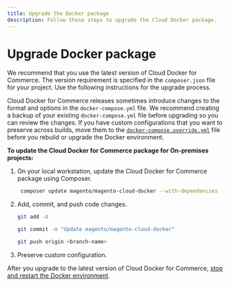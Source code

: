 ```yaml
---
title: Upgrade the Docker package
description: Follow these steps to upgrade the Cloud Docker package.
---
```


# Upgrade Docker package

We recommend that you use the latest version of Cloud Docker for Commerce. The version requirement is specified in the `composer.json` file for your project. Use the following instructions for the upgrade process.

<InlineAlert variant="info" slots="text"/>

Cloud Docker for Commerce releases sometimes introduce changes to the format and options in the `docker-compose.yml` file. We recommend creating a backup of your existing `docker-compose.yml` file before upgrading so you can review the changes. If you have custom configurations that you want to preserve across builds, move them to the [`docker-compose.override.yml`](docker-quick-reference.md#override-configuration) file before you rebuild or upgrade the Docker environment.

**To update the Cloud Docker for Commerce package for On-premises projects:**

1. On your local workstation, update the Cloud Docker for Commerce package using Composer.

   ```bash
    composer update magento/magento-cloud-docker --with-dependencies
   ```

1. Add, commit, and push code changes.

   ```bash
   git add -A
   ```

   ```bash
   git commit -m "Update magento/magento-cloud-docker"
   ```

   ```bash
   git push origin <branch-name>
   ```

1. Preserve custom configuration.

After you upgrade to the latest version of Cloud Docker for Commerce, [stop and restart the Docker environment](docker-quick-reference.md).
